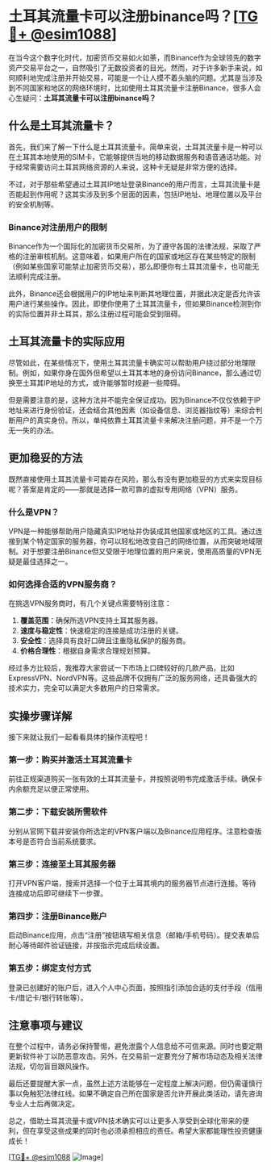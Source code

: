 # 土耳其流量卡可以注册binance吗？[[TG💪+ @esim1088](https://t.me/s/esim1088)]

在当今这个数字化时代，加密货币交易如火如荼，而Binance作为全球领先的数字资产交易平台之一，自然吸引了无数投资者的目光。然而，对于许多新手来说，如何顺利地完成注册并开始交易，可能是一个让人摸不着头脑的问题。尤其是当涉及到不同国家和地区的网络环境时，比如使用土耳其流量卡注册Binance，很多人会心生疑问：**土耳其流量卡可以注册binance吗？**

## 什么是土耳其流量卡？

首先，我们来了解一下什么是土耳其流量卡。简单来说，土耳其流量卡是一种可以在土耳其本地使用的SIM卡，它能够提供当地的移动数据服务和语音通话功能。对于经常需要访问土耳其网络资源的人来说，这种卡无疑是非常方便的选择。

不过，对于那些希望通过土耳其IP地址登录Binance的用户而言，土耳其流量卡是否能起到作用呢？这其实涉及到多个层面的因素，包括IP地址、地理位置以及平台的安全机制等。

### Binance对注册用户的限制

Binance作为一个国际化的加密货币交易所，为了遵守各国的法律法规，采取了严格的注册审核机制。这意味着，如果用户所在的国家或地区存在某些特定的限制（例如某些国家可能禁止加密货币交易），那么即便你有土耳其流量卡，也可能无法顺利完成注册。

此外，Binance还会根据用户的IP地址来判断其地理位置，并据此决定是否允许该用户进行某些操作。因此，即使你使用了土耳其流量卡，但如果Binance检测到你的实际位置并非土耳其，那么注册过程可能会受到阻碍。

## 土耳其流量卡的实际应用

尽管如此，在某些情况下，使用土耳其流量卡确实可以帮助用户绕过部分地理限制。例如，如果你身在国外但希望以土耳其本地的身份访问Binance，那么通过切换至土耳其IP地址的方式，或许能够暂时规避一些障碍。

但是需要注意的是，这种方法并不能完全保证成功。因为Binance不仅仅依赖于IP地址来进行身份验证，还会结合其他因素（如设备信息、浏览器指纹等）来综合判断用户的真实身份。所以，单纯依靠土耳其流量卡来解决注册问题，并不是一个万无一失的办法。

## 更加稳妥的方法

既然直接使用土耳其流量卡可能存在风险，那么有没有更加稳妥的方式来实现目标呢？答案是肯定的——那就是选择一款可靠的虚拟专用网络（VPN）服务。

### 什么是VPN？

VPN是一种能够帮助用户隐藏真实IP地址并伪装成其他国家或地区的工具。通过连接到某个特定国家的服务器，你可以轻松地改变自己的网络位置，从而突破地域限制。对于想要注册Binance但又受限于地理位置的用户来说，使用高质量的VPN无疑是最佳选择之一。

### 如何选择合适的VPN服务商？

在挑选VPN服务商时，有几个关键点需要特别注意：

1. **覆盖范围**：确保所选VPN支持土耳其服务器。
2. **速度与稳定性**：快速稳定的连接是成功注册的关键。
3. **安全性**：选择具有良好口碑且注重隐私保护的服务商。
4. **价格合理性**：根据自身需求合理规划预算。

经过多方比较后，我推荐大家尝试一下市场上口碑较好的几款产品，比如ExpressVPN、NordVPN等。这些品牌不仅拥有广泛的服务网络，还具备强大的技术实力，完全可以满足大多数用户的日常需求。

## 实操步骤详解

接下来就让我们一起看看具体的操作流程吧！

### 第一步：购买并激活土耳其流量卡
前往正规渠道购买一张有效的土耳其流量卡，并按照说明书完成激活手续。确保卡内余额充足以便正常使用。

### 第二步：下载安装所需软件
分别从官网下载并安装你所选定的VPN客户端以及Binance应用程序。注意检查版本号是否符合当前系统要求。

### 第三步：连接至土耳其服务器
打开VPN客户端，搜索并选择一个位于土耳其境内的服务器节点进行连接。等待连接成功后即可继续下一步骤。

### 第四步：注册Binance账户
启动Binance应用，点击“注册”按钮填写相关信息（邮箱/手机号码）。提交表单后耐心等待邮件验证链接，并按指示完成后续设置。

### 第五步：绑定支付方式
登录已创建好的账户后，进入个人中心页面，按照指引添加合适的支付手段（信用卡/借记卡/银行转账等）。

## 注意事项与建议

在整个过程中，请务必保持警惕，避免泄露个人信息给不可信来源。同时也要定期更新软件补丁以防恶意攻击。另外，在交易前一定要充分了解市场动态及相关法律法规，切勿盲目跟风操作。

最后还要提醒大家一点，虽然上述方法能够在一定程度上解决问题，但仍需谨慎行事以免触犯法律红线。如果不确定自己所在国家是否允许开展此类活动，请先咨询专业人士后再做决定。

总之，借助土耳其流量卡或VPN技术确实可以让更多人享受到全球化带来的便利，但在享受这些成果的同时也必须承担相应的责任。希望大家都能理性投资健康成长！

[[TG💪+ @esim1088](https://t.me/s/esim1088) ![Image](https://i.postimg.cc/4NQfJmqS/Snipaste-2025-05-13-00-14-12.png)]
